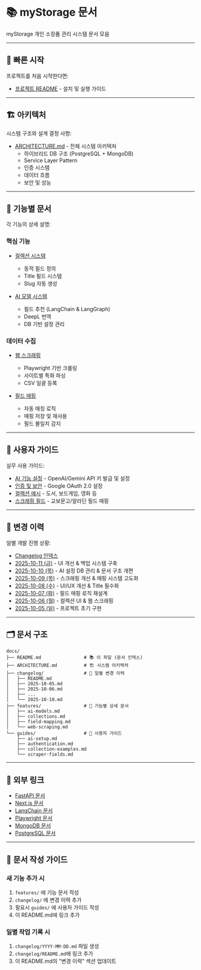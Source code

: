 # 📚 myStorage 문서

myStorage 개인 소장품 관리 시스템 문서 모음

---

## 🚀 빠른 시작

프로젝트를 처음 시작한다면:
- [프로젝트 README](../README.md) - 설치 및 실행 가이드

---

## 🏗️ 아키텍처

시스템 구조와 설계 결정 사항:
- [ARCHITECTURE.md](./ARCHITECTURE.md) - 전체 시스템 아키텍처
  - 하이브리드 DB 구조 (PostgreSQL + MongoDB)
  - Service Layer Pattern
  - 인증 시스템
  - 데이터 흐름
  - 보안 및 성능

---

## 📖 기능별 문서

각 기능의 상세 설명:

### 핵심 기능
- [컬렉션 시스템](./features/collections.md)
  - 동적 필드 정의
  - Title 필드 시스템
  - Slug 자동 생성

- [AI 모델 시스템](./features/ai-models.md)
  - 필드 추천 (LangChain & LangGraph)
  - DeepL 번역
  - DB 기반 설정 관리

### 데이터 수집
- [웹 스크래핑](./features/web-scraping.md)
  - Playwright 기반 크롤링
  - 사이트별 특화 파싱
  - CSV 일괄 등록

- [필드 매핑](./features/field-mapping.md)
  - 자동 매칭 로직
  - 매핑 저장 및 재사용
  - 필드 불일치 감지

---

## 📘 사용자 가이드

실무 사용 가이드:
- [AI 기능 설정](./guides/ai-setup.md) - OpenAI/Gemini API 키 발급 및 설정
- [인증 및 보안](./guides/authentication.md) - Google OAuth 2.0 설정
- [컬렉션 예시](./guides/collection-examples.md) - 도서, 보드게임, 영화 등
- [스크래핑 필드](./guides/scraper-fields.md) - 교보문고/알라딘 필드 매핑

---

## 📅 변경 이력

일별 개발 진행 상황:
- [Changelog 인덱스](./changelog/README.md)
- [2025-10-11 (금)](./changelog/2025-10-11.md) - UI 개선 & 백업 시스템 구축
- [2025-10-10 (목)](./changelog/2025-10-10.md) - AI 설정 DB 관리 & 문서 구조 개편
- [2025-10-09 (목)](./changelog/2025-10-09.md) - 스크래핑 개선 & 매핑 시스템 고도화
- [2025-10-08 (수)](./changelog/2025-10-08.md) - UI/UX 개선 & Title 필수화
- [2025-10-07 (화)](./changelog/2025-10-07.md) - 필드 매핑 로직 재설계
- [2025-10-06 (월)](./changelog/2025-10-06.md) - 컬렉션 UI & 웹 스크래핑
- [2025-10-05 (일)](./changelog/2025-10-05.md) - 프로젝트 초기 구현

---

## 🗂️ 문서 구조

```
docs/
├── README.md                # 📚 이 파일 (문서 인덱스)
├── ARCHITECTURE.md          # 🏗️ 시스템 아키텍처
├── changelog/               # 📅 일별 변경 이력
│   ├── README.md
│   ├── 2025-10-05.md
│   ├── 2025-10-06.md
│   ├── ...
│   └── 2025-10-10.md
├── features/                # 📖 기능별 상세 문서
│   ├── ai-models.md
│   ├── collections.md
│   ├── field-mapping.md
│   └── web-scraping.md
└── guides/                  # 📘 사용자 가이드
    ├── ai-setup.md
    ├── authentication.md
    ├── collection-examples.md
    └── scraper-fields.md
```

---

## 🔗 외부 링크

- [FastAPI 문서](https://fastapi.tiangolo.com/)
- [Next.js 문서](https://nextjs.org/docs)
- [LangChain 문서](https://python.langchain.com/)
- [Playwright 문서](https://playwright.dev/python/)
- [MongoDB 문서](https://www.mongodb.com/docs/)
- [PostgreSQL 문서](https://www.postgresql.org/docs/)

---

## 📝 문서 작성 가이드

### 새 기능 추가 시
1. `features/` 에 기능 문서 작성
2. `changelog/` 에 변경 이력 추가
3. 필요시 `guides/` 에 사용자 가이드 작성
4. 이 README.md에 링크 추가

### 일별 작업 기록 시
1. `changelog/YYYY-MM-DD.md` 파일 생성
2. `changelog/README.md`에 링크 추가
3. 이 README.md의 "변경 이력" 섹션 업데이트
